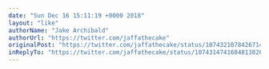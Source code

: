 ```yaml
---
date: "Sun Dec 16 15:11:19 +0000 2018"
layout: "like"
authorName: "Jake Archibald"
authorUrl: "https://twitter.com/jaffathecake"
originalPost: "https://twitter.com/jaffathecake/status/1074321078426714113"
inReplyTo: "https://twitter.com/jaffathecake/status/1074314741684813826"
---
```

